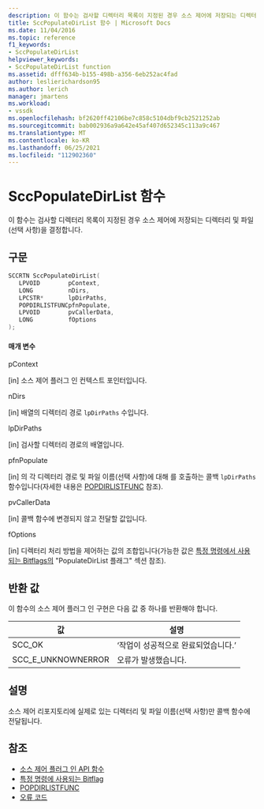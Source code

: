 ```yaml
---
description: 이 함수는 검사할 디렉터리 목록이 지정된 경우 소스 제어에 저장되는 디렉터리 및 파일(선택 사항)을 결정합니다.
title: SccPopulateDirList 함수 | Microsoft Docs
ms.date: 11/04/2016
ms.topic: reference
f1_keywords:
- SccPopulateDirList
helpviewer_keywords:
- SccPopulateDirList function
ms.assetid: dfff634b-b155-498b-a356-6eb252ac4fad
author: leslierichardson95
ms.author: lerich
manager: jmartens
ms.workload:
- vssdk
ms.openlocfilehash: bf2620ff42106be7c858c5104dbf9cb2521252ab
ms.sourcegitcommit: bab002936a9a642e45af407d652345c113a9c467
ms.translationtype: MT
ms.contentlocale: ko-KR
ms.lasthandoff: 06/25/2021
ms.locfileid: "112902360"
---
```

# <a name="sccpopulatedirlist-function"></a>SccPopulateDirList 함수
이 함수는 검사할 디렉터리 목록이 지정된 경우 소스 제어에 저장되는 디렉터리 및 파일(선택 사항)을 결정합니다.

## <a name="syntax"></a>구문

```cpp
SCCRTN SccPopulateDirList(
   LPVOID        pContext,
   LONG          nDirs,
   LPCSTR*       lpDirPaths,
   POPDIRLISTFUNCpfnPopulate,
   LPVOID        pvCallerData,
   LONG          fOptions
);
```

#### <a name="parameters"></a>매개 변수
 pContext

[in] 소스 제어 플러그 인 컨텍스트 포인터입니다.

 nDirs

[in] 배열의 디렉터리 경로 `lpDirPaths` 수입니다.

 lpDirPaths

[in] 검사할 디렉터리 경로의 배열입니다.

 pfnPopulate

[in] 의 각 디렉터리 경로 및 파일 이름(선택 사항)에 대해 를 호출하는 콜백 `lpDirPaths` 함수입니다(자세한 내용은 [POPDIRLISTFUNC](../extensibility/popdirlistfunc.md) 참조).

 pvCallerData

[in] 콜백 함수에 변경되지 않고 전달할 값입니다.

 fOptions

[in] 디렉터리 처리 방법을 제어하는 값의 조합입니다(가능한 값은 [특정 명령에서 사용되는 Bitflags의](../extensibility/bitflags-used-by-specific-commands.md) "PopulateDirList 플래그" 섹션 참조).

## <a name="return-value"></a>반환 값
 이 함수의 소스 제어 플러그 인 구현은 다음 값 중 하나를 반환해야 합니다.

|값|설명|
|-----------|-----------------|
|SCC_OK|‘작업이 성공적으로 완료되었습니다.’|
|SCC_E_UNKNOWNERROR|오류가 발생했습니다.|

## <a name="remarks"></a>설명
 소스 제어 리포지토리에 실제로 있는 디렉터리 및 파일 이름(선택 사항)만 콜백 함수에 전달됩니다.

## <a name="see-also"></a>참조
- [소스 제어 플러그 인 API 함수](../extensibility/source-control-plug-in-api-functions.md)
- [특정 명령에 사용되는 Bitflag](../extensibility/bitflags-used-by-specific-commands.md)
- [POPDIRLISTFUNC](../extensibility/popdirlistfunc.md)
- [오류 코드](../extensibility/error-codes.md)

